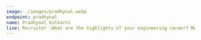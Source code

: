 ```yaml
---
image: ./images/pradhynal.webp
endpoint: pradhynal
name: Pradhynal Kulkarni
line: Recruiter :What are the highlights of your engineering career? Me :Bagged an AIR of 26 at Robocon. Represented India at an international competition for drones, Published a Research-Paper at an international conference. Recruiters :Beta, CGPA tho batao?Me :After all this time? Recruiters :ALWAYS.
---
```

